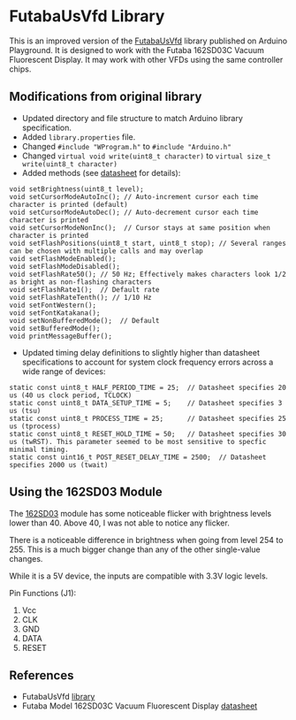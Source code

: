 FutabaUsVfd Library
=============================================================================

This is an improved version of the [FutabaUsVfd][1] library published on Arduino Playground. It is designed to work with the Futaba 162SD03C Vacuum Fluorescent Display. It may work with other VFDs using the same controller chips.


Modifications from original library
-----

+ Updated directory and file structure to match Arduino library specification.
+ Added `library.properties` file.
+ Changed ``#include "WProgram.h"`` to `#include "Arduino.h"`
+ Changed `virtual void write(uint8_t character)` to `virtual size_t write(uint8_t character)`
+ Added methods (see [datasheet][2] for details):
```
void setBrightness(uint8_t level);
void setCursorModeAutoInc(); // Auto-increment cursor each time character is printed (default)
void setCursorModeAutoDec(); // Auto-decrement cursor each time character is printed
void setCursorModeNonInc();  // Cursor stays at same position when character is printed
void setFlashPositions(uint8_t start, uint8_t stop); // Several ranges can be chosen with multiple calls and may overlap
void setFlashModeEnabled();
void setFlashModeDisabled();
void setFlashRate50(); // 50 Hz; Effectively makes characters look 1/2 as bright as non-flashing characters
void setFlashRate1();  // Default rate
void setFlashRateTenth(); // 1/10 Hz
void setFontWestern();
void setFontKatakana();
void setNonBufferedMode();  // Default
void setBufferedMode();
void printMessageBuffer();
```

+ Updated timing delay definitions to slightly higher than datasheet specifications to account for system clock frequency errors across a wide range of devices:
```
static const uint8_t HALF_PERIOD_TIME = 25;  // Datasheet specifies 20 us (40 us clock period, TCLOCK)
static const uint8_t DATA_SETUP_TIME = 5;    // Datasheet specifies 3 us (tsu)
static const uint8_t PROCESS_TIME = 25;      // Datasheet specifies 25 us (tprocess)
static const uint8_t RESET_HOLD_TIME = 50;   // Datasheet specifies 30 us (twRST). This parameter seemed to be most sensitive to specfic minimal timing.
static const uint16_t POST_RESET_DELAY_TIME = 2500;  // Datasheet specifies 2000 us (twait)
```

Using the 162SD03 Module
-------------------------

The [162SD03][2] module has some noticeable flicker with brightness levels lower than 40. Above 40, I was not able to notice any flicker.

There is a noticeable difference in brightness when going from level 254 to 255. This is a much bigger change than any of the other single-value changes.

While it is a 5V device, the inputs are compatible with 3.3V logic levels.

Pin Functions (J1):
1. Vcc
2. CLK
3. GND
4. DATA
5. RESET 

References
----------
+ FutabaUsVfd [library][1]
+ Futaba Model 162SD03C Vacuum Fluorescent Display [datasheet][2]


[1]: https://playground.arduino.cc/Main/FutabaUsVfd/
[2]: https://www.allelectronics.com/mas_assets/media/allelectronics2018/spec/VFD-162.pdf
